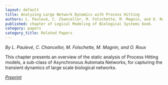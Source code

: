 ```yaml
---
layout: default
title: Analyzing Large Network Dynamics with Process Hitting
authors: L. Paulevé, C. Chancellor, M. Folschette, M. Magnin, and O. Roux
published: chapter of Logical Modeling of Biological Systems book.
category: papers
category_title: Related Papers
---
```


*By L. Paulevé, C. Chancellor, M. Folschette, M. Magnin, and O. Roux*

This chapter presents an overview of the static analysis of Process Hitting
models, a sub-class of Asynchronous Automata Networks, for capturing the
transient dynamics of large scale biological networks.

*[Preprint](http://loicpauleve.name/PCFMR14-chapterLMBS.pdf)*

